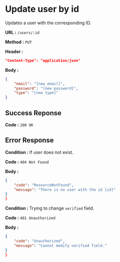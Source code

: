 # Update user by id

Updates a user with the corresponding ID.

**URL :** `/users/:id`

**Method :** `PUT`

**Header :**

```json
"Content-Type": "application/json"
```

**Body :**

```json
{
    "email": "[new email]",
    "password": "[new password]",
    "type": "[new type]"
}
```

## Success Reponse

**Code :** `200 OK`

## Error Response

**Condition :** If user does not exist.

**Code :** `404 Not Found`

**Body :**

```json
{
    "code": "ResourceNotFound",
    "message": "There is no user with the id [id]"
}
}
```

**Condition :** Trying to change `verified` field.

**Code :** `401 Unauthorized`

**Body :**

```json
{
    "code": "Unauthorized",
    "message": "Cannot modify verified field."
}
}
```
